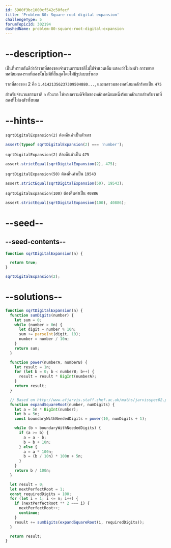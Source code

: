 ```yaml
---
id: 5900f3bc1000cf542c50fecf
title: 'Problem 80: Square root digital expansion'
challengeType: 5
forumTopicId: 302194
dashedName: problem-80-square-root-digital-expansion
---
```


# --description--

เป็นที่ทราบกันดีว่าถ้ารากที่สองของจำนวนธรรมชาติไม่ใช่จำนวนเต็ม แสดงว่าไม่ลงตัว การขยายทศนิยมของรากที่สองนั้นไม่มีที่สิ้นสุดโดยไม่มีรูปแบบซ้ำเลย

รากที่สองของ 2 คือ `1.41421356237309504880...`, และผลรวมของทศนิยมหลักร้อยเป็น `475`

สำหรับจำนวนธรรมชาติ `n` ตัวแรก ให้หาผลรวมดิจิทัลของหลักทศนิยมหนึ่งร้อยหลักแรกสำหรับรากที่สองที่ไม่ลงตัวทั้งหมด

# --hints--

`sqrtDigitalExpansion(2)` ต้องคืนค่าเป็นตัวเลข

```js
assert(typeof sqrtDigitalExpansion(2) === 'number');
```

`sqrtDigitalExpansion(2)` ต้องคืนค่าเป็น `475`

```js
assert.strictEqual(sqrtDigitalExpansion(2), 475);
```

`sqrtDigitalExpansion(50)` ต้องคืนค่าเป็น `19543`

```js
assert.strictEqual(sqrtDigitalExpansion(50), 19543);
```

`sqrtDigitalExpansion(100)` ต้องคืนค่าเป็น `40886`

```js
assert.strictEqual(sqrtDigitalExpansion(100), 40886);
```

# --seed--

## --seed-contents--

```js
function sqrtDigitalExpansion(n) {

  return true;
}

sqrtDigitalExpansion(2);
```

# --solutions--

```js
function sqrtDigitalExpansion(n) {
  function sumDigits(number) {
    let sum = 0;
    while (number > 0n) {
      let digit = number % 10n;
      sum += parseInt(digit, 10);
      number = number / 10n;
    }
    return sum;
  }

  function power(numberA, numberB) {
    let result = 1n;
    for (let b = 0; b < numberB; b++) {
      result = result * BigInt(numberA);
    }
    return result;
  }

  // Based on http://www.afjarvis.staff.shef.ac.uk/maths/jarvisspec02.pdf
  function expandSquareRoot(number, numDigits) {
    let a = 5n * BigInt(number);
    let b = 5n;
    const boundaryWithNeededDigits = power(10, numDigits + 1);

    while (b < boundaryWithNeededDigits) {
      if (a >= b) {
        a = a - b;
        b = b + 10n;
      } else {
        a = a * 100n;
        b = (b / 10n) * 100n + 5n;
      }
    }
    return b / 100n;
  }

  let result = 0;
  let nextPerfectRoot = 1;
  const requiredDigits = 100;
  for (let i = 1; i <= n; i++) {
    if (nextPerfectRoot ** 2 === i) {
      nextPerfectRoot++;
      continue;
    }
    result += sumDigits(expandSquareRoot(i, requiredDigits));
  }

  return result;
}
```
